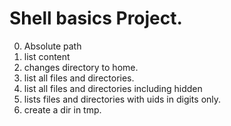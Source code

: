 # Shell basics Project.
0. Absolute path
1. list content
2. changes directory to home.
3. list all files and directories.
4. list all files and directories including hidden
5. lists files and directories with uids in digits only.
6. create a dir in tmp.

